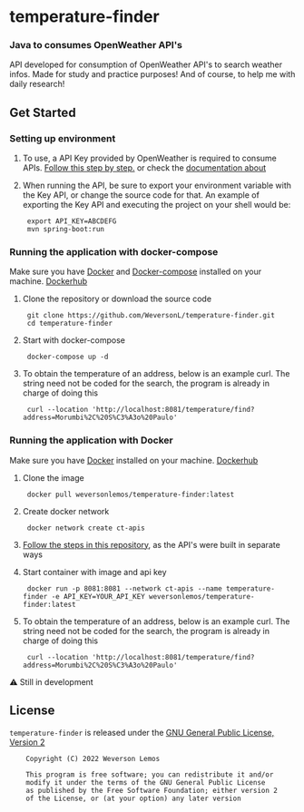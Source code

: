 # temperature-finder

### Java to consumes OpenWeather API's

API developed for consumption of OpenWeather API's to search weather infos. Made for study and practice purposes! And of course, to help me with daily research!

## Get Started

### Setting up environment

1. To use, a API Key provided by OpenWeather is required to consume APIs.  [Follow this step by step.](https://openweathermap.org/api/one-call-3) or check the [documentation about](https://openweathermap.org/appid)

2. When running the API, be sure to export your environment variable with the Key API, or change the source code for that. An example of exporting the Key API and executing the project on your shell would be:

        export API_KEY=ABCDEFG
        mvn spring-boot:run 

### Running the application with docker-compose

Make sure you have [Docker](https://docs.docker.com/engine/install/) and [Docker-compose](https://docs.docker.com/compose/) installed on your machine. [Dockerhub](https://hub.docker.com/r/weversonlemos/temperature-finder)

1. Clone the repository or download the source code

        git clone https://github.com/WeversonL/temperature-finder.git
        cd temperature-finder

2. Start with docker-compose

        docker-compose up -d

3. To obtain the temperature of an address, below is an example curl. The string need not be coded for the search, the program is already in charge of doing this

        curl --location 'http://localhost:8081/temperature/find?address=Morumbi%2C%20S%C3%A3o%20Paulo'

### Running the application with Docker

Make sure you have [Docker](https://docs.docker.com/engine/install/) installed on your machine. [Dockerhub](https://hub.docker.com/r/weversonlemos/temperature-finder)

1. Clone the image

        docker pull weversonlemos/temperature-finder:latest

2. Create docker network

        docker network create ct-apis

3. [Follow the steps in this repository](https://github.com/WeversonL/geocode-finder), as the API's were built in separate ways

4. Start container with image and api key

        docker run -p 8081:8081 --network ct-apis --name temperature-finder -e API_KEY=YOUR_API_KEY weversonlemos/temperature-finder:latest

5. To obtain the temperature of an address, below is an example curl. The string need not be coded for the search, the program is already in charge of doing this

        curl --location 'http://localhost:8081/temperature/find?address=Morumbi%2C%20S%C3%A3o%20Paulo'

⚠️ Still in development

## License

`temperature-finder` is released under the [GNU General Public License, Version 2](LICENSE)
    
        Copyright (C) 2022 Weverson Lemos

        This program is free software; you can redistribute it and/or
        modify it under the terms of the GNU General Public License
        as published by the Free Software Foundation; either version 2
        of the License, or (at your option) any later version
